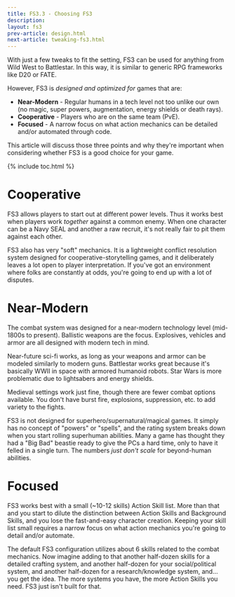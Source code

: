 ```yaml
---
title: FS3.3 - Choosing FS3
description: 
layout: fs3
prev-article: design.html
next-article: tweaking-fs3.html
---
```


With just a few tweaks to fit the setting, FS3 can be used for anything from Wild West to Battlestar.  In this way, it is similar to generic RPG frameworks like D20 or FATE.

However, FS3 is *designed and optimized for* games that are:

* **Near-Modern** - Regular humans in a tech level not too unlike our own (no magic, super powers, augmentation, energy shields or death rays).
* **Cooperative** - Players who are on the same team (PvE).
* **Focused** - A narrow focus on what action mechanics can be detailed and/or automated through code.

This article will discuss those three points and why they're important when considering whether FS3 is a good choice for your game.

{% include toc.html %}

# Cooperative

FS3 allows players to start out at different power levels.  Thus it works best when players work *together* against a common enemy.  When one character can be a Navy SEAL and another a raw recruit, it's not really fair to pit them against each other.

FS3 also has very "soft" mechanics.  It is a lightweight conflict resolution system designed for cooperative-storytelling games, and it deliberately leaves a lot open to player interpretation.  If you've got an environment where folks are constantly at odds, you're going to end up with a lot of disputes.

# Near-Modern

The combat system was designed for a near-modern technology level (mid-1800s to present).  Ballistic weapons are the focus.  Explosives, vehicles and armor are all designed with modern tech in mind. 

Near-future sci-fi works, as long as your weapons and armor can be modeled similarly to modern guns. Battlestar works great because it's basically WWII in space with armored humanoid robots.  Star Wars is more problematic due to lightsabers and energy shields.

Medieval settings work just fine, though there are fewer combat options available. You don't have burst fire, explosions, suppression, etc. to add variety to the fights.

FS3 is not designed for superhero/supernatural/magical games.  It simply has no concept of "powers" or "spells", and the rating system breaks down when you start rolling superhuman abilities.  Many a game has thought they had a "Big Bad" beastie ready to give the PCs a hard time, only to have it felled in a single turn.  The numbers *just don't scale* for beyond-human abilities.

# Focused

FS3 works best with a small (~10-12 skills) Action Skill list.  More than that and you start to dilute the distinction between Action Skills and Background Skills, and you lose the fast-and-easy character creation.  Keeping your skill list small requires a narrow focus on what action mechanics you're going to detail and/or automate.

The default FS3 configuration utilizes about 6 skills related to the combat mechanics.  Now imagine adding to that another half-dozen skills for a detailed crafting system, and another half-dozen for your social/political system, and another half-dozen for a research/knowledge system, and... you get the idea.  The more systems you have, the more Action Skills you need.  FS3 just isn't built for that.